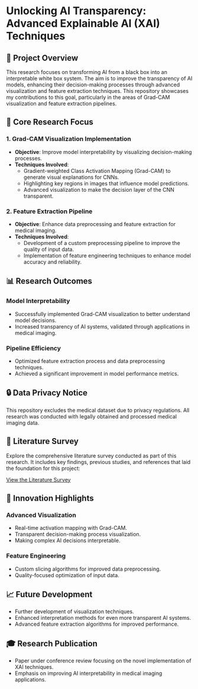 # Unlocking AI Transparency: Advanced Explainable AI (XAI) Techniques

## 🎯 Project Overview
This research focuses on transforming AI from a black box into an interpretable white box system. The aim is to improve the transparency of AI models, enhancing their decision-making processes through advanced visualization and feature extraction techniques. This repository showcases my contributions to this goal, particularly in the areas of Grad-CAM visualization and feature extraction pipelines.

## 🔬 Core Research Focus

### 1. Grad-CAM Visualization Implementation
- **Objective**: Improve model interpretability by visualizing decision-making processes.
- **Techniques Involved**:
  - Gradient-weighted Class Activation Mapping (Grad-CAM) to generate visual explanations for CNNs.
  - Highlighting key regions in images that influence model predictions.
  - Advanced visualization to make the decision layer of the CNN transparent.

### 2. Feature Extraction Pipeline
- **Objective**: Enhance data preprocessing and feature extraction for medical imaging.
- **Techniques Involved**:
  - Development of a custom preprocessing pipeline to improve the quality of input data.
  - Implementation of feature engineering techniques to enhance model accuracy and reliability.

## 📊 Research Outcomes

### Model Interpretability
- Successfully implemented Grad-CAM visualization to better understand model decisions.
- Increased transparency of AI systems, validated through applications in medical imaging.

### Pipeline Efficiency
- Optimized feature extraction process and data preprocessing techniques.
- Achieved a significant improvement in model performance metrics.

## 🔒 Data Privacy Notice
This repository excludes the medical dataset due to privacy regulations. All research was conducted with legally obtained and processed medical imaging data.

## 📂 Literature Survey
Explore the comprehensive literature survey conducted as part of this research. It includes key findings, previous studies, and references that laid the foundation for this project:

[View the Literature Survey](https://amritavishwavidyapeetham-my.sharepoint.com/:x:/g/personal/cb_en_u4cse21020_cb_students_amrita_edu/EdXhjARUa0pOpOELaW-4mtABwBCVxnGb7cWlqWZ9A85z7Q)

## 🚀 Innovation Highlights

### Advanced Visualization
- Real-time activation mapping with Grad-CAM.
- Transparent decision-making process visualization.
- Making complex AI decisions interpretable.

### Feature Engineering
- Custom slicing algorithms for improved data preprocessing.
- Quality-focused optimization of input data.

## 📈 Future Development
- Further development of visualization techniques.
- Enhanced interpretation methods for even more transparent AI systems.
- Advanced feature extraction algorithms for improved performance.

## 🎓 Research Publication
- Paper under conference review focusing on the novel implementation of XAI techniques.
- Emphasis on improving AI interpretability in medical imaging applications.
